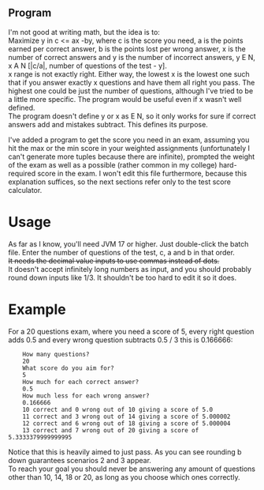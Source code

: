 ## Program

I'm not good at writing math, but the idea is to:  
Maximize y in c <= ax -by, where c is the score you need, a is the points earned per correct answer, b is the points lost per wrong answer, x is the number of correct answers and y is the number of incorrect answers, y E N, x A N [|c/a|, number of questions of the test - y].  
x range is not exactly right. Either way, the lowest x is the lowest one such that if you answer exactly x questions and have them all right you pass. The highest one could be just the number of questions, although I've tried to be a little more specific. The program would be useful even if x wasn't well defined.  
The program doesn't define y or x as E N, so it only works for sure if correct answers add and mistakes subtract. This defines its purpose.

I've added a program to get the score you need in an exam, assuming you hit the max or the min score in your weighted assignments (unfortunately I can't generate more tuples because there are infinite), prompted the weight of the exam as well as a possible (rather common in my college) hard-required score in the exam. I won't edit this file furthermore, because this explanation suffices, so the next sections refer only to the test score calculator.

# Usage

As far as I know, you'll need JVM 17 or higher. Just double-click the batch file. Enter the number of questions of the test, c, a and b in that order.  
<s>It needs the decimal value inputs to use commas instead of dots.</s>  
It doesn't accept infinitely long numbers as input, and you should probably round down inputs like 1/3. It shouldn't be too hard to edit it so it does.

# Example

For a 20 questions exam, where you need a score of 5, every right question adds 0.5 and every wrong question subtracts 0.5 / 3 this is 0.166666:

        How many questions?
        20
        What score do you aim for?
        5
        How much for each correct answer?
        0.5
        How much less for each wrong answer?
        0.166666
        10 correct and 0 wrong out of 10 giving a score of 5.0
        11 correct and 3 wrong out of 14 giving a score of 5.000002
        12 correct and 6 wrong out of 18 giving a score of 5.000004
        13 correct and 7 wrong out of 20 giving a score of 5.3333379999999995

Notice that this is heavily aimed to just pass. As you can see rounding b down guarantees scenarios 2 and 3 appear.  
To reach your goal you should never be answering any amount of questions other than 10, 14, 18 or 20, as long as you choose which ones correctly.
